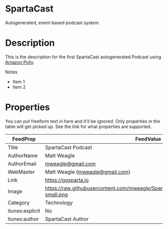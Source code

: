 # SpartaCast

Autogenerated, event-based podcast system.

# Description

This is the description for the first SpartaCast autogenerated Podcast using
[Amazon Polly](https://aws.amazon.com/polly/).

Notes

- Item 1
- Item 2

# Properties

You can put freeform text in here and it'll be ignored. Only properties
in the table will get picked up. See the link for what properties are supported.

| FeedProp     | FeedValue                                                                                                                         |
| --------------- | ------------------------------------------------------------------------------------------------------------------------------------ |
| Title           | SpartaCast Podcast                                                                                                                   |
| AuthorName      | Matt Weagle                                                                                                                          |
| AuthorEmail     | mweagle@gmail.com                                                                                                                    |
| WebMaster       | Matt Weagle (mweagle@gmail.com)                                                                                                      |
| Link            | https://gosparta.io                                                                                                                  |
| Image           | https://raw.githubusercontent.com/mweagle/SpartaCast/master/media/vscodegopher-small.png |
| Category        | Technology                                                                                                                           |
| itunes:explicit | No                                                                                                                                   |
| itunes:author   | SpartaCast Author                                                                                                                    |
